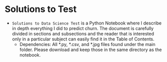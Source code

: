 # Solutions to Test

* `Solutions to Data Science Test` is a Python Notebook where I describe in depth everything I did to predict churn. The document is carefully divided in sections and subsections and the reader that is interested only in a particular subject can easily find it in the Table of Contents. 
  * Dependencies: All \*.py, \*.csv, and \*.jpg files found under the main folder. Please download and keep those in the same directory as the notebook.
